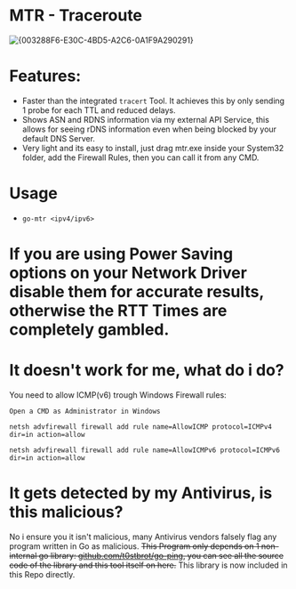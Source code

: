 # MTR - Traceroute
![{003288F6-E30C-4BD5-A2C6-0A1F9A290291}](https://github.com/user-attachments/assets/c6e46c3c-5443-418c-a9aa-658a6a6c89ba)

# Features:
- Faster than the integrated `tracert` Tool. It achieves this by only sending 1 probe for each TTL and reduced delays.
- Shows ASN and RDNS information via my external API Service, this allows for seeing rDNS information even when being blocked by your default DNS Server.
- Very light and its easy to install, just drag mtr.exe inside your System32 folder, add the Firewall Rules, then you can call it from any CMD.

# Usage
- `go-mtr <ipv4/ipv6>`

# If you are using Power Saving options on your Network Driver disable them for accurate results, otherwise the RTT Times are completely gambled.

# It doesn't work for me, what do i do?
You need to allow ICMP(v6) trough Windows Firewall rules:

`Open a CMD as Administrator in Windows`

`netsh advfirewall firewall add rule name=AllowICMP protocol=ICMPv4 dir=in action=allow`

`netsh advfirewall firewall add rule name=AllowICMPv6 protocol=ICMPv6 dir=in action=allow`

# It gets detected by my Antivirus, is this malicious?
No i ensure you it isn't malicious, many Antivirus vendors falsely flag any program written in Go as malicious.
~~This Program only depends on 1 non-internal go library: [github.com/t0stbrot/go-ping](https://github.com/t0stbrot/go-ping), you can see all the source code of the library and this tool itself on here.~~ This library is now included in this Repo directly.

